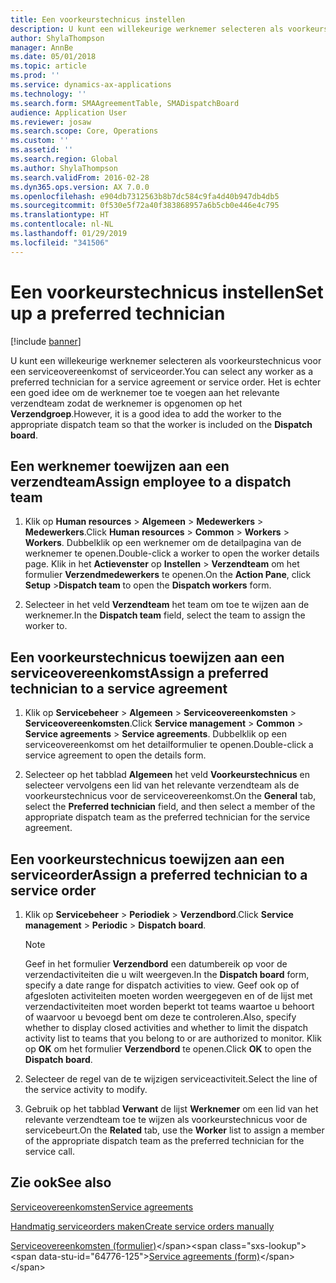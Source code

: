 ```yaml
---
title: Een voorkeurstechnicus instellen
description: U kunt een willekeurige werknemer selecteren als voorkeurstechnicus voor een serviceovereenkomst of serviceorder.
author: ShylaThompson
manager: AnnBe
ms.date: 05/01/2018
ms.topic: article
ms.prod: ''
ms.service: dynamics-ax-applications
ms.technology: ''
ms.search.form: SMAAgreementTable, SMADispatchBoard
audience: Application User
ms.reviewer: josaw
ms.search.scope: Core, Operations
ms.custom: ''
ms.assetid: ''
ms.search.region: Global
ms.author: ShylaThompson
ms.search.validFrom: 2016-02-28
ms.dyn365.ops.version: AX 7.0.0
ms.openlocfilehash: e904db7312563b8b7dc584c9fa4d40b947db4db5
ms.sourcegitcommit: 0f530e5f72a40f383868957a6b5cb0e446e4c795
ms.translationtype: HT
ms.contentlocale: nl-NL
ms.lasthandoff: 01/29/2019
ms.locfileid: "341506"
---
```

# <a name="set-up-a-preferred-technician"></a><span data-ttu-id="64776-103">Een voorkeurstechnicus instellen</span><span class="sxs-lookup"><span data-stu-id="64776-103">Set up a preferred technician</span></span> 

[!include [banner](../includes/banner.md)]


<span data-ttu-id="64776-104">U kunt een willekeurige werknemer selecteren als voorkeurstechnicus voor een serviceovereenkomst of serviceorder.</span><span class="sxs-lookup"><span data-stu-id="64776-104">You can select any worker as a preferred technician for a service agreement or service order.</span></span> <span data-ttu-id="64776-105">Het is echter een goed idee om de werknemer toe te voegen aan het relevante verzendteam zodat de werknemer is opgenomen op het **Verzendgroep**.</span><span class="sxs-lookup"><span data-stu-id="64776-105">However, it is a good idea to add the worker to the appropriate dispatch team so that the worker is included on the **Dispatch board**.</span></span>

## <a name="assign-employee-to-a-dispatch-team"></a><span data-ttu-id="64776-106">Een werknemer toewijzen aan een verzendteam</span><span class="sxs-lookup"><span data-stu-id="64776-106">Assign employee to a dispatch team</span></span>

1.  <span data-ttu-id="64776-107">Klik op **Human resources** \> **Algemeen** \> **Medewerkers** \> **Medewerkers**.</span><span class="sxs-lookup"><span data-stu-id="64776-107">Click **Human resources** \> **Common** \> **Workers** \> **Workers**.</span></span> <span data-ttu-id="64776-108">Dubbelklik op een werknemer om de detailpagina van de werknemer te openen.</span><span class="sxs-lookup"><span data-stu-id="64776-108">Double-click a worker to open the worker details page.</span></span> <span data-ttu-id="64776-109">Klik in het **Actievenster** op **Instellen** \> **Verzendteam** om het formulier **Verzendmedewerkers** te openen.</span><span class="sxs-lookup"><span data-stu-id="64776-109">On the **Action Pane**, click **Setup** \>**Dispatch team** to open the **Dispatch workers** form.</span></span>

2.  <span data-ttu-id="64776-110">Selecteer in het veld **Verzendteam** het team om toe te wijzen aan de werknemer.</span><span class="sxs-lookup"><span data-stu-id="64776-110">In the **Dispatch team** field, select the team to assign the worker to.</span></span>

## <a name="assign-a-preferred-technician-to-a-service-agreement"></a><span data-ttu-id="64776-111">Een voorkeurstechnicus toewijzen aan een serviceovereenkomst</span><span class="sxs-lookup"><span data-stu-id="64776-111">Assign a preferred technician to a service agreement</span></span>

1.  <span data-ttu-id="64776-112">Klik op **Servicebeheer** \> **Algemeen** \> **Serviceovereenkomsten** \> **Serviceovereenkomsten**.</span><span class="sxs-lookup"><span data-stu-id="64776-112">Click **Service management** \> **Common** \> **Service agreements** \> **Service agreements**.</span></span> <span data-ttu-id="64776-113">Dubbelklik op een serviceovereenkomst om het detailformulier te openen.</span><span class="sxs-lookup"><span data-stu-id="64776-113">Double-click a service agreement to open the details form.</span></span>

2.  <span data-ttu-id="64776-114">Selecteer op het tabblad **Algemeen** het veld **Voorkeurstechnicus** en selecteer vervolgens een lid van het relevante verzendteam als de voorkeurstechnicus voor de serviceovereenkomst.</span><span class="sxs-lookup"><span data-stu-id="64776-114">On the **General** tab, select the **Preferred technician** field, and then select a member of the appropriate dispatch team as the preferred technician for the service agreement.</span></span>

## <a name="assign-a-preferred-technician-to-a-service-order"></a><span data-ttu-id="64776-115">Een voorkeurstechnicus toewijzen aan een serviceorder</span><span class="sxs-lookup"><span data-stu-id="64776-115">Assign a preferred technician to a service order</span></span>

1.  <span data-ttu-id="64776-116">Klik op **Servicebeheer** \> **Periodiek** \> **Verzendbord**.</span><span class="sxs-lookup"><span data-stu-id="64776-116">Click **Service management** \> **Periodic** \> **Dispatch board**.</span></span>
    

    > [!NOTE]
    > <P><span data-ttu-id="64776-117">Geef in het formulier <STRONG>Verzendbord</STRONG> een datumbereik op voor de verzendactiviteiten die u wilt weergeven.</span><span class="sxs-lookup"><span data-stu-id="64776-117">In the <STRONG>Dispatch board</STRONG> form, specify a date range for dispatch activities to view.</span></span> <span data-ttu-id="64776-118">Geef ook op of afgesloten activiteiten moeten worden weergegeven en of de lijst met verzendactiviteiten moet worden beperkt tot teams waartoe u behoort of waarvoor u bevoegd bent om deze te controleren.</span><span class="sxs-lookup"><span data-stu-id="64776-118">Also, specify whether to display closed activities and whether to limit the dispatch activity list to teams that you belong to or are authorized to monitor.</span></span> <span data-ttu-id="64776-119">Klik op <STRONG>OK</STRONG> om het formulier <STRONG>Verzendbord</STRONG> te openen.</span><span class="sxs-lookup"><span data-stu-id="64776-119">Click <STRONG>OK</STRONG> to open the <STRONG>Dispatch board</STRONG>.</span></span></P>



2.  <span data-ttu-id="64776-120">Selecteer de regel van de te wijzigen serviceactiviteit.</span><span class="sxs-lookup"><span data-stu-id="64776-120">Select the line of the service activity to modify.</span></span>

3.  <span data-ttu-id="64776-121">Gebruik op het tabblad **Verwant** de lijst **Werknemer** om een lid van het relevante verzendteam toe te wijzen als voorkeurstechnicus voor de servicebeurt.</span><span class="sxs-lookup"><span data-stu-id="64776-121">On the **Related** tab, use the **Worker** list to assign a member of the appropriate dispatch team as the preferred technician for the service call.</span></span>

## <a name="see-also"></a><span data-ttu-id="64776-122">Zie ook</span><span class="sxs-lookup"><span data-stu-id="64776-122">See also</span></span>

[<span data-ttu-id="64776-123">Serviceovereenkomsten</span><span class="sxs-lookup"><span data-stu-id="64776-123">Service agreements</span></span>](service-agreements.md)

[<span data-ttu-id="64776-124">Handmatig serviceorders maken</span><span class="sxs-lookup"><span data-stu-id="64776-124">Create service orders manually</span></span>](create-service-orders-manually.md)

<span data-ttu-id="64776-125">[Serviceovereenkomsten (formulier)](https://technet.microsoft.com/en-us/library/aa617823\(v=ax.60\))</span><span class="sxs-lookup"><span data-stu-id="64776-125">[Service agreements (form)](https://technet.microsoft.com/en-us/library/aa617823\(v=ax.60\))</span></span>
  


